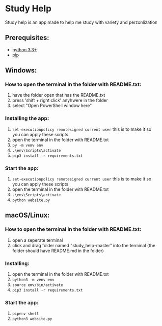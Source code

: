 # Study Help

Study help is an app made to help me study with variety and perzonlization

## Prerequisites:

* [python 3.3+](https://www.python.org/)
* [pip](https://pip.pypa.io/en/stable/installing/)

## Windows:
### How to open the terminal in the folder with README.txt:
1. have the folder open that has the README.txt 
2. press 'shift + right click' anyhwere in the folder
3. select "Open PowerShell window here"

### Installing the app:
1. ```set-executionpolicy remotesigned current user``` this is to make it so you can apply these scripts
2. open the terminal in the folder with README.txt
3. ```py -m venv env```
4. ```.\env\Scripts\activate```
5. ```pip3 install -r requirements.txt```

### Start the app:
1. ```set-executionpolicy remotesigned current user``` this is to make it so you can apply these scripts
2. open the terminal in the folder with README.txt
3. ```.\env\Scripts\activate```
4. ```python website.py```


## macOS/Linux:

### How to open the terminal in the folder with README.txt:
1. open a seperate terminal
2. click and drag folder named "study_help-master" into the terminal (the folder should have README.md in the folder)

### Installing:
1. open the terminal in the folder with README.txt
2. ```python3 -m venv env```
3. ```source env/bin/activate```
4. ```pip3 install -r requirements.txt```

### Start the app:
1. ```pipenv shell```
2. ```python3 website.py```